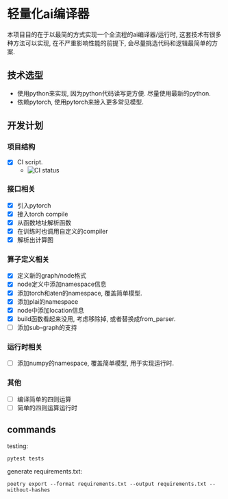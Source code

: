 轻量化ai编译器
============

本项目目的在于以最简的方式实现一个全流程的ai编译器/运行时,
这套技术有很多种方法可以实现, 在不严重影响性能的前提下,
会尽量挑选代码和逻辑最简单的方案.


技术选型
-------

- 使用python来实现, 因为python代码读写更方便. 尽量使用最新的python.
- 依赖pytorch, 使用pytorch来接入更多常见模型.

开发计划
-------

### 项目结构

- [x] CI script.
    - ![CI status](https://github.com/0x00-pl/plai/actions/workflows/ci.yml/badge.svg?branch=master)

### 接口相关

- [x] 引入pytorch
- [x] 接入torch compile
- [x] 从函数地址解析函数
- [x] 在训练时也调用自定义的compiler
- [x] 解析出计算图

### 算子定义相关

- [x] 定义新的graph/node格式
- [x] node定义中添加namespace信息
- [x] 添加torch和aten的namespace, 覆盖简单模型.
- [x] 添加plai的namespace
- [x] node中添加location信息
- [x] build函数看起来没用, 考虑移除掉, 或者替换成from_parser.
- [ ] 添加sub-graph的支持

### 运行时相关

- [ ] 添加numpy的namespace, 覆盖简单模型, 用于实现运行时.

### 其他

- [ ] 编译简单的四则运算
- [ ] 简单的四则运算运行时

commands
--------

testing:

```shell
pytest tests
```

generate requirements.txt:

```shell
poetry export --format requirements.txt --output requirements.txt --without-hashes
```

